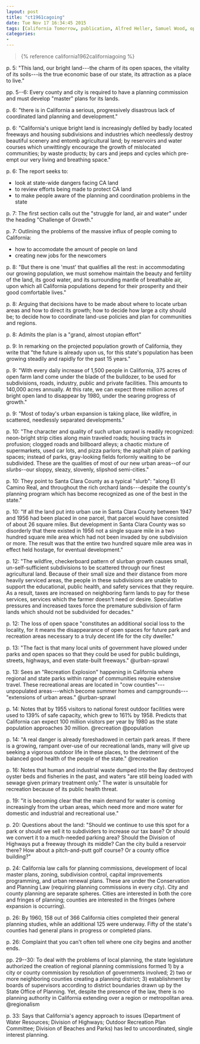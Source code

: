 ```yaml
---
layout: post
title: "ct1961cagoing"
date: Tue Nov 17 16:34:45 2015
tags: [California Tomorrow, publication, Alfred Heller, Samuel Wood, open space, urban sprawl]
categories:
-
---
```


> {% reference california1962californiagoing %}

p. 5: "This land, our bright land---the charm of its open spaces, the vitality of its soils---is the true economic base of our state, its attraction as a place to live."

pp. 5--6: Every county and city is required to have a planning commission and must develop "master" plans for its lands.

p. 6: "there is in California a serious, progressively disastrous lack of coordinated land planning and development."

p. 6: "California's unique bright land is increasingly defiled by badly located freeways and housing subdivisions and industries which needlessly destroy beautiful scenery and entomb agricultural land; by reservoirs and water courses which unwittingly encourage the growth of mislocated communities; by waste products; by cars and jeeps and cycles which pre-empt our very living and breathing space."

p. 6: The report seeks to:

- look at state-wide dangers facing CA land
- to review efforts being made to protect CA land
- to make people aware of the planning and coordination problems in the state

p. 7: The first section calls out the "struggle for land, air and water" under the heading "Challenge of Growth."

p. 7: Outlining the problems of the massive influx of people coming to California:

- how to accomodate the amount of people on land
- creating new jobs for the newcomers

p. 8: "But there is one 'must' that qualifies all the rest: in accommodating our growing population, we must somehow maintain the beauty and fertility of the land, its good water, and its surrounding mantle of breathable air, upon which all California populations depend for their prosperity and their good comfortable lives."

p. 8: Arguing that decisions have to be made about where to locate urban areas and how to direct its growth; how to decide how large a city should be; to decide how to coordinate land-use policies and plan for communities and regions.

p. 8: Admits the plan is a "grand, almost utopian effort"

p. 9: In remarking on the projected population growth of California, they write that "the future is already upon us, for this state's population has been growing steadily and rapidly for the past 15 years."

p. 9: "With every daily increase of 1,500 people in California, 375 acres of open farm land come under the blade of the bulldozer, to be used for subdivisions, roads, industry, public and private facilities. This amounts to 140,000 acres annually. At this rate, we can expect three million acres of bright open land to disappear by 1980, under the searing progress of growth."

p. 9: "Most of today's urban expansion is taking place, like wildfire, in scattered, needlessly separated developments."

p. 10: "The character and quality of such urban sprawl is readily recognized: neon-bright strip cities along main traveled roads; housing tracts in profusion; clogged roads and billboard alleys; a chaotic mixture of supermarkets, used car lots, and pizza parlors; the asphalt plain of parking spaces; instead of parks, gray-looking fields forlornly waiting to be subdivided. These are the qualities of most of our new urban areas--of our *slurbs*--our sloppy, sleazy, slovenly, slipshod semi-cities."

p. 10: They point to Santa Clara County as a typical "slurb": "along El Camino Real, and throughout the rich orchard lands---despite the county's planning program which has become recognized as one of the best in the state."

p. 10: "If all the land put into urban use in Santa Clara County between 1947 and 1956 had been placed in one parcel, that parcel would have consisted of about 26 square miles. But development in Santa Clara County was so disorderly that there existed in 1956 not a single square mile in a two hundred square mile area which had not been invaded by one subdivision or more. The result was that the entire two hundred square mile area was in effect held hostage, for eventual development."

p. 12: "The wildfire, checkerboard pattern of slurban growth causes small, un-self-sufficient subdivisions to be scattered through our finest agricultural land. Because of their small size and their distance from more heavily serviced areas, the people in these subdivisions are unable to support the educational, public health, and safety services that they require. As a result, taxes are increased on neighboring farm lands to pay for these services, services which the farmer doesn't need or desire. Speculative pressures and increased taxes force the premature subdivision of farm lands which should not be subdivided for decades."

p. 12: The loss of open space "constitutes an additional social loss to the locality, for it means the disappearance of open spaces for future park and recreation areas necessary to a truly decent life for the city dweller."

p. 13: "The fact is that many local units of government have plowed under parks and open spaces so that they could be used for public buildings, streets, highways, and even state-built freeways." @urban-sprawl

p. 13: Sees an "Recreation Explosion" happening in California where regional and state parks within range of communities require extensive travel. These recreational areas are located in "cow counties"---unpopulated areas---which become summer homes and campgrounds---"extensions of urban areas." @urban-sprawl

p. 14: Notes that by 1955 visitors to national forest outdoor facilities were used to 139% of safe capacity, which grew to 161% by 1958. Predicts that California can expect 100 million visitors per year by 1980 as the state population approaches 30 million. @recreation @population

p. 14: "A real danger is already foreshadowed in certain park areas. If there is a growing, rampant over-use of our recreational lands, many will give up seeking a vigorous outdoor life in these places, to the detriment of the balanced good health of the people of the state." @recreation

p. 16: Notes that human and industrial waste dumped into the Bay destroyed oyster beds and fisheries in the past, and waters "are still being loaded with sewage given primary treatment only." The water is unsuitable for recreation because of its public health threat.

p. 19: "it is becoming clear that the main demand for water is coming increasingly from the urban areas, which need more and more water for domestic and industrial and recreational use."

p. 20: Questions about the land: "Should we continue to use this spot for a park or should we sell it to subdividers to increase our tax base? Or should we convert it to a much-needed parking area? Should the Division of Highways put a freeway through its middle? Can the city build a reservoir there? How about a pitch-and-putt golf course? Or a county office building?"

p. 24: California law calls for planning commissions, development of local master plans, zoning, subdivision control, capital improvements programming, and urban renewal plans. These are under the Conservation and Planning Law (requiring planning commissions in every city). City and county planning are separate spheres. Cities are interested in both the core and fringes of planning; counties are interested in the fringes (where expansion is occurring).

p. 26: By 1960, 158 out of 366 California cities completed their general planning studies, while an additional 125 were underway. Fifty of the state's counties had general plans in progress or completed plans.

p. 26: Complaint that you can't often tell where one city begins and another ends.

pp. 29--30: To deal with the problems of local planning, the state legislature authorized the creation of regional planning commissions formed 1) by a city or county commission by resolution of governments involved; 2) two or more neighboring counties creating a planning district; 3) establishment by boards of supervisors according to district boundaries drawn up by the State Office of Planning. Yet, despite the presence of the law, there is no planning authority in California extending over a region or metropolitan area. @regionalism

p. 33: Says that California's agency approach to issues (Department of Water Resources; Division of Highways; Outdoor Recreation Plan Committee; Division of Beaches and Parks) has led to uncoordinated, single interest planning.

